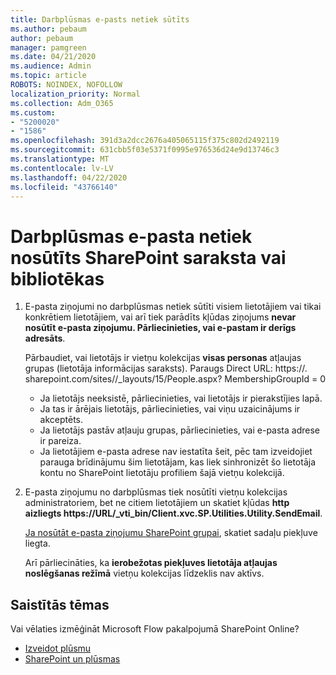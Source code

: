 ```yaml
---
title: Darbplūsmas e-pasts netiek sūtīts
ms.author: pebaum
author: pebaum
manager: pamgreen
ms.date: 04/21/2020
ms.audience: Admin
ms.topic: article
ROBOTS: NOINDEX, NOFOLLOW
localization_priority: Normal
ms.collection: Adm_O365
ms.custom:
- "5200020"
- "1586"
ms.openlocfilehash: 391d3a2dcc2676a405065115f375c802d2492119
ms.sourcegitcommit: 631cbb5f03e5371f0995e976536d24e9d13746c3
ms.translationtype: MT
ms.contentlocale: lv-LV
ms.lasthandoff: 04/22/2020
ms.locfileid: "43766140"
---
```

# <a name="workflow-email-is-not-being-sent-for-a-sharepoint-list-or-library"></a>Darbplūsmas e-pasta netiek nosūtīts SharePoint saraksta vai bibliotēkas

1. E-pasta ziņojumi no darbplūsmas netiek sūtīti visiem lietotājiem vai tikai konkrētiem lietotājiem, vai arī tiek parādīts kļūdas ziņojums **nevar nosūtīt e-pasta ziņojumu. Pārliecinieties, vai e-pastam ir derīgs adresāts**.

    Pārbaudiet, vai lietotājs ir vietņu kolekcijas **visas personas** atļaujas grupas (lietotāja informācijas saraksts).  Paraugs Direct URL: https://<tenant>. sharepoint.com/sites/<sitename>/_layouts/15/People.aspx? MembershipGroupId = 0

    - Ja lietotājs neeksistē, pārliecinieties, vai lietotājs ir pierakstījies lapā. 
    - Ja tas ir ārējais lietotājs, pārliecinieties, vai viņu uzaicinājums ir akceptēts.
    - Ja lietotājs pastāv atļauju grupas, pārliecinieties, vai e-pasta adrese ir pareiza.
    - Ja lietotājiem e-pasta adrese nav iestatīta šeit, pēc tam izveidojiet parauga brīdinājumu šim lietotājam, kas liek sinhronizēt šo lietotāja kontu no SharePoint lietotāju profiliem šajā vietņu kolekcijā.
 
2. E-pasta ziņojumu no darbplūsmas tiek nosūtīti vietņu kolekcijas administratoriem, bet ne citiem lietotājiem un skatiet kļūdas **http aizliegts <span>https:</span>//URL/_vti_bin/Client.xvc.SP.Utilities.Utility.SendEmail**.
 

    [Ja nosūtāt e-pasta ziņojumu SharePoint grupai](https://docs.microsoft.com/sharepoint/support/sharing-and-permissions/access-denied-when-send-an-email-to-groups), skatiet sadaļu piekļuve liegta.

    Arī pārliecināties, ka **ierobežotas piekļuves lietotāja atļaujas noslēgšanas režīmā** vietņu kolekcijas līdzeklis nav aktīvs.


## <a name="related-topics"></a>Saistītās tēmas
Vai vēlaties izmēģināt Microsoft Flow pakalpojumā SharePoint Online?
- [Izveidot plūsmu](https://support.office.com/article/Create-a-flow-for-a-list-or-library-in-SharePoint-Online-or-OneDrive-for-Business-a9c3e03b-0654-46af-a254-20252e580d01) 
- [SharePoint un plūsmas](https://flow.microsoft.com/blog/sharepoint-and-flow/) 


